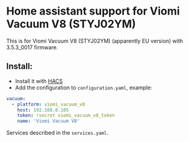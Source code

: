 # Home assistant support for Viomi Vacuum V8 (STYJ02YM)

This is for Viomi Vacuum V8 (STYJ02YM) (apparently EU version) with 3.5.3_0017 firmware.

## Install:
- Install it with [HACS](https://hacs.xyz/)
- Add the configuration to `configuration.yaml`, example:

```yaml
vacuum:
  - platform: viomi_vacuum_v8
    host: 192.168.0.105
    token: !secret viomi_vacuum_v8_token
    name: 'Viomi Vacuum V8'
```

Services described in the `services.yaml`.
